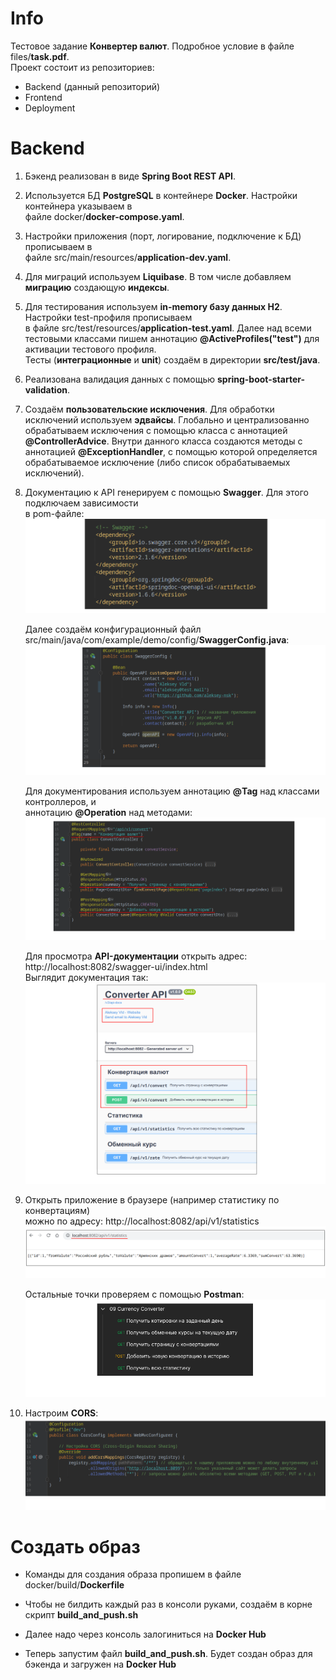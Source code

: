 # Info

Тестовое задание **Конвертер валют**. Подробное условие в файле files/**task.pdf**.  
Проект состоит из репозиториев:
- Backend (данный репозиторий)
- Frontend
- Deployment

# Backend

1. Бэкенд реализован в виде **Spring Boot REST API**.

2. Используется БД **PostgreSQL** в контейнере **Docker**. Настройки контейнера указываем в  
   файле docker/**docker-compose.yaml**.

3. Настройки приложения (порт, логирование, подключение к БД) прописываем в  
   файле src/main/resources/**application-dev.yaml**.

4. Для миграций используем **Liquibase**. В том числе добавляем **миграцию** создающую **индексы**.
   
5. Для тестирования используем **in-memory базу данных H2**. Настройки test-профиля прописываем  
   в файле src/test/resources/**application-test.yaml**. Далее над всеми тестовыми классами пишем
   аннотацию **@ActiveProfiles("test")** для активации тестового профиля.  
   Тесты (**интеграционные** и **unit**) создаём в директории **src/test/java**.

6. Реализована валидация данных с помощью **spring-boot-starter-validation**.

7. Создаём **пользовательские исключения**. Для обработки исключений используем **эдвайсы**. Глобально и
   централизованно обрабатываем исключения с помощью класса с аннотацией **@ControllerAdvice**. Внутри данного
   класса создаются методы с аннотацией **@ExceptionHandler**, с помощью которой определяется
   обрабатываемое исключение (либо список обрабатываемых исключений).

8. Документацию к API генерируем с помощью **Swagger**. Для этого подключаем зависимости  
   в pom-файле:  
   ![](https://github.com/aleksey-nsk/currency_converter_backend/blob/master/screenshots/01_1_swagger.png)  

   Далее создаём конфигурационный файл  
   src/main/java/com/example/demo/config/**SwaggerConfig.java**:  
   ![](https://github.com/aleksey-nsk/currency_converter_backend/blob/master/screenshots/01_2_config.png)  

   Для документирования используем аннотацию **@Tag** над классами контроллеров, и  
   аннотацию **@Operation** над методами:  
   ![](https://github.com/aleksey-nsk/currency_converter_backend/blob/master/screenshots/01_3_controller.png)  

   Для просмотра **API-документации** открыть адрес: http://localhost:8082/swagger-ui/index.html  
   Выглядит документация так:  
   ![](https://github.com/aleksey-nsk/currency_converter_backend/blob/master/screenshots/01_4_doc.png)  

9. Открыть приложение в браузере (например статистику по конвертациям)  
   можно по адресу: http://localhost:8082/api/v1/statistics    
   ![](https://github.com/aleksey-nsk/currency_converter_backend/blob/master/screenshots/02_1_browser.png)  

   Остальные точки проверяем с помощью **Postman**:  
   ![](https://github.com/aleksey-nsk/currency_converter_backend/blob/master/screenshots/02_2_postman.png)  

10. Настроим **CORS**:  
    ![](https://github.com/aleksey-nsk/currency_converter_backend/blob/master/screenshots/03_cors.png)  

# Создать образ

- Команды для создания образа пропишем в файле docker/build/**Dockerfile**

- Чтобы не билдить каждый раз в консоли руками, создаём в корне скрипт **build_and_push.sh**

- Далее надо через консоль залогиниться на **Docker Hub**

- Теперь запустим файл **build_and_push.sh**. Будет создан образ для бэкенда и загружен на **Docker Hub**
